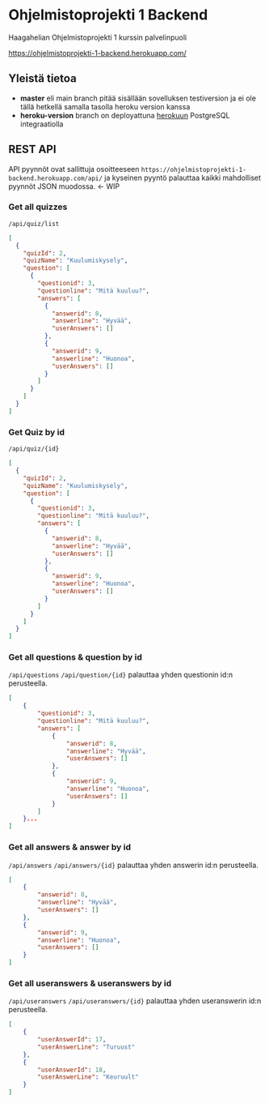 # Ohjelmistoprojekti 1 Backend
Haagahelian Ohjelmistoprojekti 1 kurssin palvelinpuoli

https://ohjelmistoprojekti-1-backend.herokuapp.com/
## Yleistä tietoa
- **master** eli main branch pitää sisällään sovelluksen testiversion ja ei ole tällä hetkellä samalla tasolla heroku version kanssa
- **heroku-version** branch on deployattuna [herokuun](https://ohjelmistoprojekti-1-backend.herokuapp.com/) PostgreSQL integraatiolla
## REST API
API pyynnöt ovat sallittuja osoitteeseen `https://ohjelmistoprojekti-1-backend.herokuapp.com/api/` ja kyseinen pyyntö palauttaa kaikki mahdolliset pyynnöt JSON muodossa. <- WIP
### Get all quizzes
`/api/quiz/list`
```json
[
  {
    "quizId": 2,
    "quizName": "Kuulumiskysely",
    "question": [
      {
        "questionid": 3,
        "questionline": "Mitä kuuluu?",
        "answers": [
          {
            "answerid": 8,
            "answerline": "Hyvää",
            "userAnswers": []
          },
          {
            "answerid": 9,
            "answerline": "Huonoa",
            "userAnswers": []
          }
        ]
      }
    ]
  }
]
```
### Get Quiz by id
`/api/quiz/{id}`

```json
[
  {
    "quizId": 2,
    "quizName": "Kuulumiskysely",
    "question": [
      {
        "questionid": 3,
        "questionline": "Mitä kuuluu?",
        "answers": [
          {
            "answerid": 8,
            "answerline": "Hyvää",
            "userAnswers": []
          },
          {
            "answerid": 9,
            "answerline": "Huonoa",
            "userAnswers": []
          }
        ]
      }
    ]
  }
]
```

### Get all questions & question by id
`/api/questions`
`/api/question/{id}` palauttaa yhden questionin id:n perusteella.
```json
[
    {
	    "questionid": 3,
	    "questionline": "Mitä kuuluu?",
	    "answers": [
		    {
			    "answerid": 8,
			    "answerline": "Hyvää",
			    "userAnswers": []
			},
			{
				"answerid": 9,
				"answerline": "Huonoa",
				"userAnswers": []
			}
		]
	}...
]
```
### Get all answers & answer by id
`/api/answers`
`/api/answers/{id}` palauttaa yhden answerin id:n perusteella.
```json
[
    {
	    "answerid": 8,
	    "answerline": "Hyvää",
	    "userAnswers": []
	},
	{
		"answerid": 9,
		"answerline": "Huonoa",
		"userAnswers": []
	}
]
```
### Get all useranswers & useranswers by id

`/api/useranswers`
`/api/useranswers/{id}` palauttaa yhden useranswerin id:n perusteella.
```json
[
	{
		"userAnswerId": 17,
		"userAnswerLine": "Turuust"
	},
	{
		"userAnswerId": 18,
		"userAnswerLine": "Keuruult"
	}
]
```

